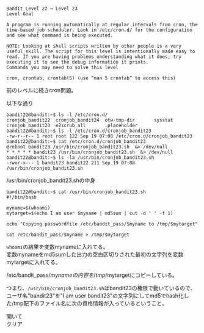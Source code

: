 ```

Bandit Level 22 → Level 23
Level Goal

A program is running automatically at regular intervals from cron, the time-based job scheduler. Look in /etc/cron.d/ for the configuration and see what command is being executed.

NOTE: Looking at shell scripts written by other people is a very useful skill. The script for this level is intentionally made easy to read. If you are having problems understanding what it does, try executing it to see the debug information it prints.
Commands you may need to solve this level

cron, crontab, crontab(5) (use “man 5 crontab” to access this)
```

前のレベルに続きcron問題。  

以下な通り  
```
bandit22@bandit:~$ ls -l /etc/cron.d/
cronjob_bandit22  cronjob_bandit24  otw-tmp-dir       sysstat           
cronjob_bandit23  e2scrub_all       .placeholder      
bandit22@bandit:~$ ls -l /etc/cron.d/cronjob_bandit23
-rw-r--r-- 1 root root 122 Sep 19 07:08 /etc/cron.d/cronjob_bandit23
bandit22@bandit:~$ cat /etc/cron.d/cronjob_bandit23
@reboot bandit23 /usr/bin/cronjob_bandit23.sh  &> /dev/null
* * * * * bandit23 /usr/bin/cronjob_bandit23.sh  &> /dev/null
bandit22@bandit:~$ ls -la /usr/bin/cronjob_bandit23.sh
-rwxr-x--- 1 bandit23 bandit22 211 Sep 19 07:08 /usr/bin/cronjob_bandit23.sh
```

/usr/bin/cronjob_bandit23.shの中身  
```
bandit22@bandit:~$ cat /usr/bin/cronjob_bandit23.sh
#!/bin/bash

myname=$(whoami)
mytarget=$(echo I am user $myname | md5sum | cut -d ' ' -f 1)

echo "Copying passwordfile /etc/bandit_pass/$myname to /tmp/$mytarget"

cat /etc/bandit_pass/$myname > /tmp/$mytarget
```

`whoami`の結果を変数mynameに入れてる。  
変数mynameをmd5sumした出力の空白区切りされた最初の文字列を変数mytargetに入れてる。  

/etc/bandit_pass/$mynameの内容を/tmp/$mytargetにコピーしている。  

つまり、`/usr/bin/cronjob_bandit23.sh`はbandit23の権限で動いているので、  
ユーザ名"bandit23"を"I am user bandit23"の文字列にしてmd5でhash化した/tmp配下のファイル名に次の資格情報が入っているということ。  

開いて  
クリア  


